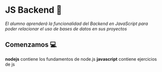 # JS Backend 🚀
_El alumno aprenderá la funcionalidad del Backend en JavaScript para poder relacionar el uso de bases de datos en sus proyectos_

## Comenzamos 💻
**nodejs** contiene los fundamentos de node.js
**javascript** contiene ejercicios de js
